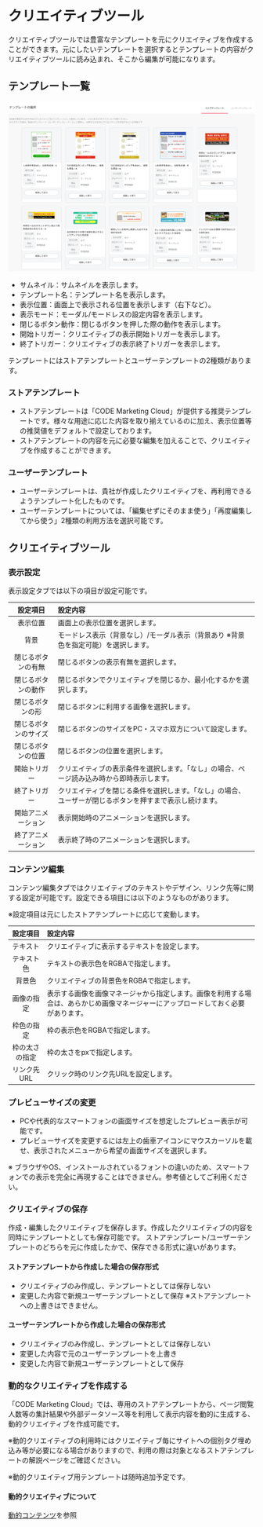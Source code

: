 # クリエイティブツール
 
クリエイティブツールでは豊富なテンプレートを元にクリエイティブを作成することができます。元にしたいテンプレートを選択するとテンプレートの内容がクリエイティブツールに読み込まれ、そこから編集が可能になります。

## テンプレート一覧

![画像](/ja/images/store_1.PNG ) 

* サムネイル：サムネイルを表示します。
* テンプレート名：テンプレート名を表示します。
* 表示位置：画面上で表示される位置を表示します（右下など）。
* 表示モード：モーダル/モードレスの設定内容を表示します。
* 閉じるボタン動作：閉じるボタンを押した際の動作を表示します。
* 開始トリガー：クリエイティブの表示開始トリガーを表示します。
* 終了トリガー：クリエイティブの表示終了トリガーを表示します。

テンプレートにはストアテンプレートとユーザーテンプレートの2種類があります。

### ストアテンプレート
* ストアテンプレートは「CODE Marketing Cloud」が提供する推奨テンプレートです。様々な用途に応じた内容を取り揃えているのに加え、表示位置等の推奨値をデフォルトで設定しております。
* ストアテンプレートの内容を元に必要な編集を加えることで、クリエイティブを作成することができます。

### ユーザーテンプレート
* ユーザーテンプレートは、貴社が作成したクリエイティブを、再利用できるようテンプレート化したものです。
* ユーザーテンプレートについては、「編集せずにそのまま使う」「再度編集してから使う」2種類の利用方法を選択可能です。

## クリエイティブツール

### 表示設定
表示設定タブでは以下の項目が設定可能です。

| 設定項目|設定内容| 
|:-----:|:-----|
| 表示位置 | 画面上の表示位置を選択します。| 
| 背景 | モードレス表示（背景なし）/モーダル表示（背景あり ※背景色を指定可能）を選択します。| 
| 閉じるボタンの有無 | 閉じるボタンの表示有無を選択します。| 
| 閉じるボタンの動作 | 閉じるボタンでクリエイティブを閉じるか、最小化するかを選択します。| 
| 閉じるボタンの形 | 閉じるボタンに利用する画像を選択します。| 
| 閉じるボタンのサイズ | 閉じるボタンのサイズをPC・スマホ双方について設定します。| 
| 閉じるボタンの位置 | 閉じるボタンの位置を選択します。| 
| 開始トリガー | クリエイティブの表示条件を選択します。「なし」の場合、ページ読み込み時から即時表示します。| 
| 終了トリガー | クリエイティブを閉じる条件を選択します。「なし」の場合、ユーザーが閉じるボタンを押すまで表示し続けます。| 
| 開始アニメーション | 表示開始時のアニメーションを選択します。| 
| 終了アニメーション | 表示終了時のアニメーションを選択します。| 


### コンテンツ編集
コンテンツ編集タブではクリエイティブのテキストやデザイン、リンク先等に関する設定が可能です。設定できる項目には以下のようなものがあります。

※設定項目は元にしたストアテンプレートに応じて変動します。


|設定項目|設定内容|
|:-----:|:-----|
|テキスト | クリエイティブに表示するテキストを設定します。|
|テキスト色 | テキストの表示色をRGBAで指定します。|
|背景色 | クリエイティブの背景色をRGBAで指定します。|
|画像の指定 | 表示する画像を画像マネージャから指定します。画像を利用する場合は、あらかじめ画像マネージャーにアップロードしておく必要があります。|
|枠色の指定 | 枠の表示色をRGBAで指定します。|
|枠の太さの指定 | 枠の太さをpxで指定します。|
|リンク先URL | クリック時のリンク先URLを設定します。|


### プレビューサイズの変更
* PCや代表的なスマートフォンの画面サイズを想定したプレビュー表示が可能です。
* プレビューサイズを変更するには左上の歯車アイコンにマウスカーソルを載せ、表示されたメニューから希望の画面サイズを選択します。

※ ブラウザやOS、インストールされているフォントの違いのため、スマートフォンでの表示を完全に再現することはできません。参考値としてご利用ください。


### クリエイティブの保存

作成・編集したクリエイティブを保存します。作成したクリエイティブの内容を同時にテンプレートとしても保存可能です。
ストアテンプレート/ユーザーテンプレートのどちらを元に作成したかで、保存できる形式に違いがあります。

#### ストアテンプレートから作成した場合の保存形式

* クリエイティブのみ作成し、テンプレートとしては保存しない
* 変更した内容で新規ユーザーテンプレートとして保存
※ストアテンプレートへの上書きはできません。

#### ユーザーテンプレートから作成した場合の保存形式

* クリエイティブのみ作成し、テンプレートとしては保存しない
* 変更した内容で元のユーザーテンプレートを上書き
* 変更した内容で新規ユーザーテンプレートとして保存


### 動的なクリエイティブを作成する
「CODE Marketing Cloud」では、専用のストアテンプレートから、ページ閲覧人数等の集計結果や外部データソース等を利用して表示内容を動的に生成する、動的クリエイティブを作成可能です。

※動的クリエイティブの利用時にはクリエイティブ毎にサイトへの個別タグ埋め込み等が必要になる場合がありますので、利用の際は対象となるストアテンプレートの解説ページをご確認ください。

※動的クリエイティブ用テンプレートは随時追加予定です。

#### 動的クリエイティブについて
[動的コンテンツ](/ja/in-browser/dynamic-contents/)を参照

